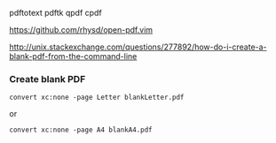 pdftotext
pdftk
qpdf
cpdf

https://github.com/rhysd/open-pdf.vim

http://unix.stackexchange.com/questions/277892/how-do-i-create-a-blank-pdf-from-the-command-line

### Create blank PDF
    convert xc:none -page Letter blankLetter.pdf    
or

    convert xc:none -page A4 blankA4.pdf
    
